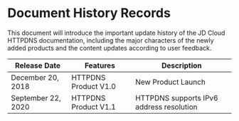 # Document History Records

This document will introduce the important update history of the JD Cloud HTTPDNS documentation, including the major characters of the newly added products and the content updates according to user feedback.

|Release Date|Features|Description|
|-|-|-|
|December 20, 2018|HTTPDNS Product V1.0|New Product Launch|
|September 22, 2020|HTTPDNS Product V1.1|HTTPDNS supports IPv6 address resolution|

